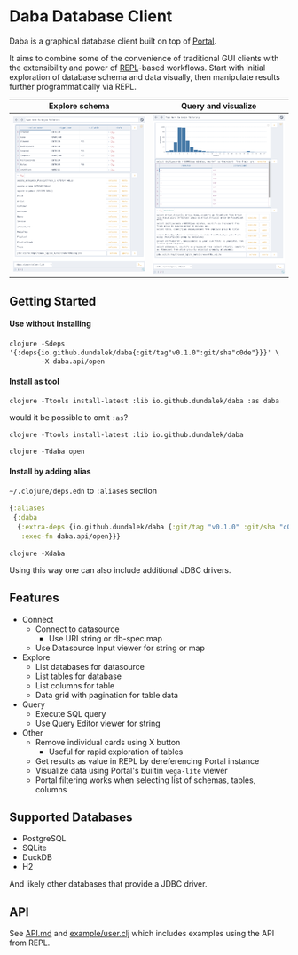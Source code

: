 # Daba Database Client

Daba is a graphical database client built on top of [Portal](https://github.com/djblue/portal).

It aims to combine some of the convenience of traditional GUI clients with the extensibility and power of [REPL](https://clojure.org/guides/repl/introduction)-based workflows.
Start with initial exploration of database schema and data visually, then manipulate results further programmatically via REPL.

| Explore schema | Query and visualize |
| - | - |
| ![Explore schema](doc/img/demo1.png) | ![Query and visualize](doc/img/demo2.png) |

## Getting Started

#### Use without installing

```
clojure -Sdeps '{:deps{io.github.dundalek/daba{:git/tag"v0.1.0":git/sha"c0de"}}}' \
        -X daba.api/open
```

<!--
```
clojure -Sdeps '{:deps{io.github.dundalek/daba{:mvn/version"0.1.0"}}}' -X daba.api/open 
```

```
clojure -Sdeps '{:deps{io.github.dundalek/daba-cli{:mvn/version"0.1.0"}}}' -X daba.api/open 
```
-->

#### Install as tool

```
clojure -Ttools install-latest :lib io.github.dundalek/daba :as daba
```

would it be possible to omit `:as`?
```
clojure -Ttools install-latest :lib io.github.dundalek/daba
```

```
clojure -Tdaba open
````

#### Install by adding alias

`~/.clojure/deps.edn` to `:aliases` section

```clojure
{:aliases
 {:daba
  {:extra-deps {io.github.dundalek/daba {:git/tag "v0.1.0" :git/sha "c0de"}}
   :exec-fn daba.api/open}}}
```

```
clojure -Xdaba
```

Using this way one can also include additional JDBC drivers.

## Features

- Connect
  - Connect to datasource
    - Use URI string or db-spec map
  - Use Datasource Input viewer for string or map
- Explore
  - List databases for datasource
  - List tables for database
  - List columns for table
  - Data grid with pagination for table data
- Query
  - Execute SQL query
  - Use Query Editor viewer for string
- Other
  - Remove individual cards using X button
    - Useful for rapid exploration of tables
  - Get results as value in REPL by dereferencing Portal instance
  - Visualize data using Portal's builtin `vega-lite` viewer
  - Portal filtering works when selecting list of schemas, tables, columns

## Supported Databases

- PostgreSQL
- SQLite
- DuckDB
- H2

And likely other databases that provide a JDBC driver.

## API

See [API.md](doc/API.md) and [example/user.clj](example/user.clj) which includes examples using the API from REPL.
